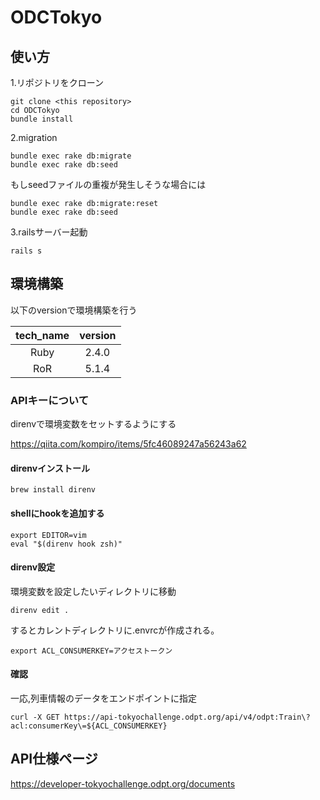 # ODCTokyo

## 使い方
1.リポジトリをクローン
```
git clone <this repository>
cd ODCTokyo
bundle install
```

2.migration
```
bundle exec rake db:migrate
bundle exec rake db:seed
```
もしseedファイルの重複が発生しそうな場合には
```
bundle exec rake db:migrate:reset
bundle exec rake db:seed
```

3.railsサーバー起動
```
rails s
```


## 環境構築

以下のversionで環境構築を行う

| tech_name  | version  |
|:-----------:|:------------:|
| Ruby        | 2.4.0         |
| RoR         | 5.1.4       |

### APIキーについて

direnvで環境変数をセットするようにする

https://qiita.com/kompiro/items/5fc46089247a56243a62

#### direnvインストール
```
brew install direnv
```
#### shellにhookを追加する
```~/.zshrc
export EDITOR=vim
eval "$(direnv hook zsh)"
```

#### direnv設定
環境変数を設定したいディレクトリに移動

```
direnv edit .
```
するとカレントディレクトリに.envrcが作成される。

```
export ACL_CONSUMERKEY=アクセストークン
```

#### 確認
一応,列車情報のデータをエンドポイントに指定

```
curl -X GET https://api-tokyochallenge.odpt.org/api/v4/odpt:Train\?acl:consumerKey\=${ACL_CONSUMERKEY}
```


## API仕様ページ
https://developer-tokyochallenge.odpt.org/documents
